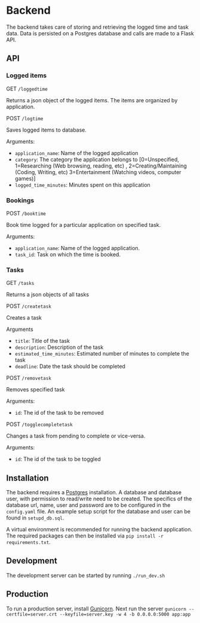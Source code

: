 # Backend

The backend takes care of storing and retrieving the logged time and task data. Data is persisted on a Postgres database and calls are made to a Flask API.

## API

### Logged items
GET `/loggedtime`

Returns a json object of the logged items. The items are organized by application.

POST `/logtime`

Saves logged items to database.

Arguments: 

* `application_name`: Name of the logged application
* `category`: The category the application belongs to [0=Unspecified, 1=Researching (Web browsing, reading, etc) , 2=Creating/Maintaining (Coding, Writing, etc) 3=Entertainment (Watching videos, computer games)]
* `logged_time_minutes`: Minutes spent on this application

### Bookings

POST `/booktime`

Book time logged for a particular application on specified task.

Arguments:
* `application_name`: Name of the logged application.
* `task_id`: Task on which the time is booked.

### Tasks


GET `/tasks`

Returns a json objects of all tasks

POST `/createtask`

Creates a task

Arguments

* `title`: Title of the task
* `description`: Description of the task
* `estimated_time_minutes`: Estimated number of minutes to complete the task
* `deadline`: Date the task should be completed

POST `/removetask`

Removes specified task

Arguments:

* `id`: The id of the task to be removed

POST `/togglecompletetask`

Changes a task from pending to complete or vice-versa.

Arguments:

* `id`: The id of the task to be toggled

## Installation

The backend requires a [Postgres](https://www.postgresql.org/) installation. A database and database user, with permission to read/write need to be created. The specifics of the database url, name, user and password are to be configured in the `config.yaml` file. An example setup script for the database and user can be found in `setupd_db.sql`.

A virtual environment is recommended for running the backend application. The required packages can then be installed via `pip install -r requirements.txt`.

## Development
The development server can be started by running `./run_dev.sh`

## Production
To run a production server, install [Gunicorn](https://gunicorn.org/).
Next run the server `gunicorn --certfile=server.crt --keyfile=server.key -w 4 -b 0.0.0.0:5000 app:app`

